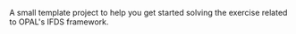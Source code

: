 A small template project to help you get started solving the exercise related to OPAL's IFDS framework.
